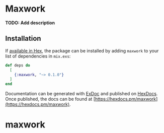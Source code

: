 # Maxwork

**TODO: Add description**

## Installation

If [available in Hex](https://hex.pm/docs/publish), the package can be installed
by adding `maxwork` to your list of dependencies in `mix.exs`:

```elixir
def deps do
  [
    {:maxwork, "~> 0.1.0"}
  ]
end
```

Documentation can be generated with [ExDoc](https://github.com/elixir-lang/ex_doc)
and published on [HexDocs](https://hexdocs.pm). Once published, the docs can
be found at [https://hexdocs.pm/maxwork](https://hexdocs.pm/maxwork).

# maxwork
